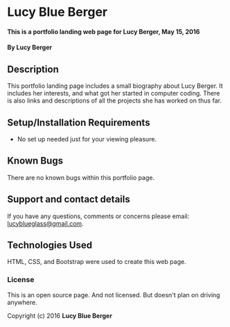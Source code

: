 # Lucy Blue Berger

#### This is a portfolio landing web page for Lucy Berger, May 15, 2016

#### By Lucy Berger

## Description

This portfolio landing page includes a small biography about Lucy Berger.  It includes her interests, and what got her started in computer coding. There is also links and descriptions of all the projects she has worked on thus far.

## Setup/Installation Requirements

* No set up needed just for your viewing pleasure.


## Known Bugs

There are no known bugs within this portfolio page.

## Support and contact details

If you have any questions, comments or concerns please email: lucyblueglass@gmail.com.
## Technologies Used

HTML, CSS, and Bootstrap were used to create this web page.

### License

This is an open source page. And not licensed. But doesn't plan on driving anywhere.

Copyright (c) 2016 **Lucy Blue Berger**
